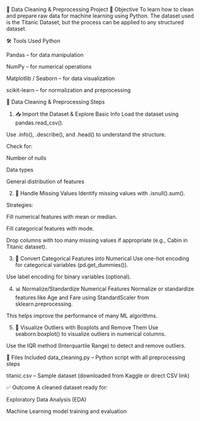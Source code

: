 🧹 Data Cleaning & Preprocessing Project
📌 Objective
To learn how to clean and prepare raw data for machine learning using Python. The dataset used is the Titanic Dataset, but the process can be applied to any structured dataset.

🛠 Tools Used
Python

Pandas – for data manipulation

NumPy – for numerical operations

Matplotlib / Seaborn – for data visualization

scikit-learn – for normalization and preprocessing

🔄 Data Cleaning & Preprocessing Steps
1. 📥 Import the Dataset & Explore Basic Info
Load the dataset using pandas.read_csv().

Use .info(), .describe(), and .head() to understand the structure.

Check for:

Number of nulls

Data types

General distribution of features

2. 🧩 Handle Missing Values
Identify missing values with .isnull().sum().

Strategies:

Fill numerical features with mean or median.

Fill categorical features with mode.

Drop columns with too many missing values if appropriate (e.g., Cabin in Titanic dataset).

3. 🔢 Convert Categorical Features into Numerical
Use one-hot encoding for categorical variables (pd.get_dummies()).

Use label encoding for binary variables (optional).

4. 📊 Normalize/Standardize Numerical Features
Normalize or standardize features like Age and Fare using StandardScaler from sklearn.preprocessing.

This helps improve the performance of many ML algorithms.

5. 🧪 Visualize Outliers with Boxplots and Remove Them
Use seaborn.boxplot() to visualize outliers in numerical columns.

Use the IQR method (Interquartile Range) to detect and remove outliers.

📁 Files Included
data_cleaning.py – Python script with all preprocessing steps

titanic.csv – Sample dataset (downloaded from Kaggle or direct CSV link)

✅ Outcome
A cleaned dataset ready for:

Exploratory Data Analysis (EDA)

Machine Learning model training and evaluation
